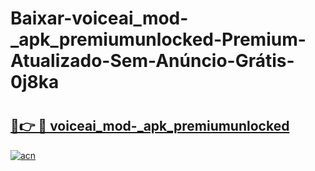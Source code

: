 # Baixar-voiceai_mod-_apk_premiumunlocked-Premium-Atualizado-Sem-Anúncio-Grátis-0j8ka

# <h2><a href="https://l9tvur.esa.edu.pl?src=voiceai_mod-_apk_premiumunlocked&ref=0j8ka">🔗👉 🔴 voiceai_mod-_apk_premiumunlocked</a></h2>

[![acn](https://github.com/user-attachments/assets/0f9c940e-d8b0-45ae-aac7-cd30a18b3e1c)](https://l9tvur.esa.edu.pl?src=voiceai_mod-_apk_premiumunlocked&ref=0j8ka)

